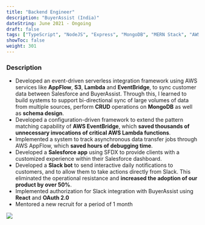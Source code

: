 ```yaml
---
title: "Backend Engineer"
description: "BuyerAssist (India)"
dateString: June 2021 - Ongoing
draft: false
tags: ["TypeScript", "NodeJS", "Express", "MongoDB", "MERN Stack", "AWS"]
showToc: false
weight: 301
--- 
```


### Description

- Developed an event-driven serverless integration framework using AWS services like **AppFlow**, **S3**, **Lambda** and **EventBridge**, to sync customer data between Salesforce and BuyerAssist. Through this, I learned to build systems to support bi-directional sync of large volumes of data from multiple sources, perform **CRUD** operations on **MongoDB** as well as **schema design**.
- Developed a configuration-driven framework to extend the pattern matching capability of **AWS EventBridge**, which **saved thousands of unnecessary invocations of critical AWS Lambda functions**.
- Implemented a system to track asynchronous data transfer jobs through AWS AppFlow, which **saved hours of debugging time**.
- Developed a **Salesforce app** using SFDX to provide clients with a customized experience within their Salesforce dashboard.
- Developed a **Slack bot** to send interactive daily notifications to customers, and to allow them to take actions directly from Slack. This eliminated the operational resistance and **increased the adoption of our product by over 50%**.
- Implemented authorization for Slack integration with BuyerAssist using **React** and **OAuth 2.0**
- Mentored a new recruit for a period of 1 month

![](/experience/buyerassist/img1.jpeg#center)